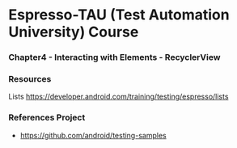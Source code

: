 # Espresso-TAU (Test Automation University) Course 

### Chapter4 - Interacting with Elements - RecyclerView



### Resources
Lists
https://developer.android.com/training/testing/espresso/lists



### References Project
- https://github.com/android/testing-samples
